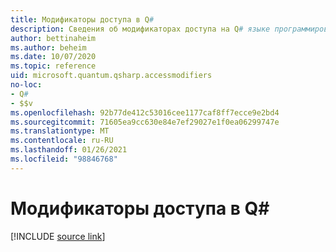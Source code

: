```yaml
---
title: Модификаторы доступа в Q#
description: Сведения об модификаторах доступа на Q# языке программирования.
author: bettinaheim
ms.author: beheim
ms.date: 10/07/2020
ms.topic: reference
uid: microsoft.quantum.qsharp.accessmodifiers
no-loc:
- Q#
- $$v
ms.openlocfilehash: 92b77de412c53016cee1177caf8ff7ecce9e2bd4
ms.sourcegitcommit: 71605ea9cc630e84e7ef29027e1f0ea06299747e
ms.translationtype: MT
ms.contentlocale: ru-RU
ms.lasthandoff: 01/26/2021
ms.locfileid: "98846768"
---
```

# <a name="access-modifiers-in-no-locq"></a>Модификаторы доступа в Q#

[!INCLUDE [source link](~/includes/qsharp-language/Specifications/Language/1_ProgramStructure/6_AccessModifiers.md)]

